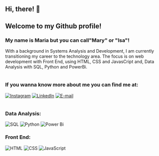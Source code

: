 ## Hi, there! 👋
## Welcome to my Github profile!
### My name is Maria but you can call"Mary" or "Isa"!

With a background in Systems Analysis and Development, I am currently transitioning my career to the technology area.
The focus is on web development with Front End, using HTML, CSS and JavasCript and, Data Analysis with SQL, Python and PowerBi.

#

### If you wanna know more about me you can find me at: 
[![Instagram](https://img.shields.io/badge/-Instagram-%23E4405F?style=for-the-badge&logo=instagram&logoColor=white)](https://www.instagram.com/pwr.mary/)
[![LinkedIn](https://img.shields.io/badge/-LinkedIn-%230077B5?style=for-the-badge&logo=linkedin&logoColor=white)](https://www.linkedin.com/in/mariaisarocha/)
[![E-mail](https://img.shields.io/badge/-Email-000?style=for-the-badge&logo=microsoft-outlook&logoColor=#ea2823)](mailto:m.isabelarocha@gmail.com)

#

### Data Analysis:
![SQL](https://img.icons8.com/external-flat-juicy-fish/50/external-sql-coding-and-development-flat-flat-juicy-fish.png)
![Python](https://img.icons8.com/color/48/python--v1.png)
![Power Bi](https://img.icons8.com/color/48/power-bi-2021.png)

### Front End:
![HTML](https://img.icons8.com/color/60/html-5--v1.png)
![CSS](https://img.icons8.com/color/60/css3.png)
![JavaScript](https://img.icons8.com/fluency/60/javascript.png)

